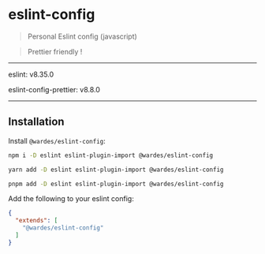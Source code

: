 # eslint-config

> Personal Eslint config (javascript)

> Prettier friendly !

---
eslint: v8.35.0

eslint-config-prettier: v8.8.0

---
## Installation

Install `@wardes/eslint-config`:
``` bash
npm i -D eslint eslint-plugin-import @wardes/eslint-config
```

``` bash
yarn add -D eslint eslint-plugin-import @wardes/eslint-config
```

``` bash
pnpm add -D eslint eslint-plugin-import @wardes/eslint-config
```

Add the following to your eslint config:

```json
{
  "extends": [
    "@wardes/eslint-config"
  ]
}
```